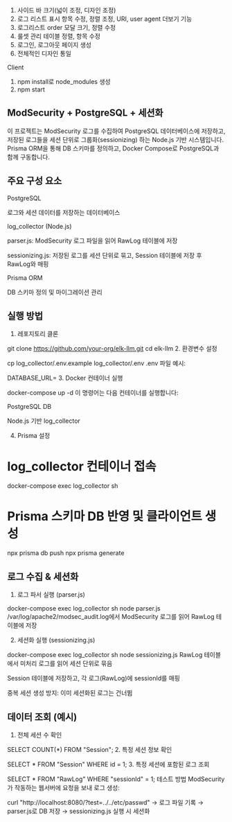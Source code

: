 1. 사이드 바 크기(넓이 조정, 디자인 조정)
2. 로그 리스트 표시 항목 수정, 정렬 조정, URI, user agent 더보기 기능
3. 로그리스트 order 모달 크기, 정렬 수정
4. 룰셋 관리 테이블 정렬, 항목 수정
5. 로그인, 로그아웃 페이지 생성
6. 전체적인 디자인 통일

Client
1. npm install로 node_modules 생성
2. npm start

## ModSecurity + PostgreSQL + 세션화
이 프로젝트는 ModSecurity 로그를 수집하여 PostgreSQL 데이터베이스에 저장하고, 저장된 로그들을 세션 단위로 그룹화(sessionizing) 하는 Node.js 기반 시스템입니다.
Prisma ORM을 통해 DB 스키마를 정의하고, Docker Compose로 PostgreSQL과 함께 구동합니다.

## 주요 구성 요소
PostgreSQL

로그와 세션 데이터를 저장하는 데이터베이스

log_collector (Node.js)

parser.js: ModSecurity 로그 파일을 읽어 RawLog 테이블에 저장

sessionizing.js: 저장된 로그를 세션 단위로 묶고, Session 테이블에 저장 후 RawLog와 매핑

Prisma ORM

DB 스키마 정의 및 마이그레이션 관리

## 실행 방법
1. 레포지토리 클론

git clone https://github.com/your-org/elk-llm.git
cd elk-llm
2. 환경변수 설정

cp log_collector/.env.example log_collector/.env
.env 파일 예시:


DATABASE_URL=
3. Docker 컨테이너 실행

docker-compose up -d
이 명령어는 다음 컨테이너를 실행합니다:

PostgreSQL DB

Node.js 기반 log_collector

4. Prisma 설정

# log_collector 컨테이너 접속
docker-compose exec log_collector sh

# Prisma 스키마 DB 반영 및 클라이언트 생성
npx prisma db push
npx prisma generate

## 로그 수집 & 세션화
1. 로그 파서 실행 (parser.js)

docker-compose exec log_collector sh
node parser.js
/var/log/apache2/modsec_audit.log에서 ModSecurity 로그를 읽어 RawLog 테이블에 저장

2. 세션화 실행 (sessionizing.js)

docker-compose exec log_collector sh
node sessionizing.js
RawLog 테이블에서 미처리 로그를 읽어 세션 단위로 묶음

Session 테이블에 저장하고, 각 로그(RawLog)에 sessionId를 매핑

중복 세션 생성 방지: 이미 세션화된 로그는 건너뜀

## 데이터 조회 (예시)
1. 전체 세션 수 확인

SELECT COUNT(*) FROM "Session";
2. 특정 세션 정보 확인

SELECT * FROM "Session" WHERE id = 1;
3. 특정 세션에 포함된 로그 조회


SELECT * FROM "RawLog" WHERE "sessionId" = 1;
테스트 방법
ModSecurity가 작동하는 웹서버에 요청을 보내 로그 생성:


curl "http://localhost:8080/?test=../../etc/passwd"
→ 로그 파일 기록 → parser.js로 DB 저장 → sessionizing.js 실행 시 세션화
